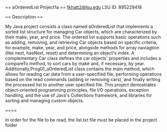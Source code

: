 == aOrderedList Project1a ==
fkhatt2@lsu.edu
LSU ID: 895229418

== Description ==

My Java project consists a class named aOrderedList that implements a sorted list structure for managing Car objects, which are characterized by their make, year, and price.
The ordered list supports basic operations such as adding, removing, and retrieving Car objects based on specific criteria, for example, make, year, and price, alongside methods 
for array naviagtion (like next, hasNext, reset) and determining an object's index. A complementary Car class defines the car objects' properties and includes a compareTo method, 
to sort cars by make and, if necessary, by year. Additionally,Prog01_aOrderedList class contains the main method, which allows for reading car data from a user-specified file, 
performing operations based on the read commands (adding or removing cars), and finally writing the processed list to another user specified file. This project demostrates object-oriented 
programming principles, file I/O operations, exception handling, and the use of Java's Collections framework, and libraries for sorting and managing custom objects.

====

In order for the file to be read, the list.txt file must be placed in the project folder
